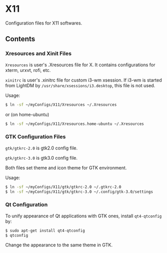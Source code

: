 X11
===

Configuration files for X11 softwares.

## Contents

### Xresources and Xinit Files

`Xresources` is user's .Xresources file for X. It contains configurations for xterm, urxvt, rofi, etc.

`xinitrc` is user's .xinitrc file for custom i3-wm xsession. If i3-wm is started from LightDM by `/usr/share/xsessions/i3.desktop`, this file is not used.

Usage:

```sh
$ ln -sf ~/myConfigs/X11/Xresources ~/.Xresources
```

or (on home-ubuntu)

```sh
$ ln -sf ~/myConfigs/X11/Xresources.home-ubuntu ~/.Xresources
```

### GTK Configuration Files

`gtk/gtkrc-2.0` is gtk2.0 config file.

`gtk/gtkrc-3.0` is gtk3.0 config file.

Both files set theme and icon theme for GTK environment.

Usage:

```sh
$ ln -sf ~/myConfigs/X11/gtk/gtkrc-2.0 ~/.gtkrc-2.0
$ ln -sf ~/myConfigs/X11/gtk/gtkrc-3.0 ~/.config/gtk-3.0/settings
```

### Qt Configuration

To unify appearance of Qt applications with GTK ones, install `qt4-qtconfig` by:

```sh
$ sudo apt-get install qt4-qtconfig
$ qtconfig
```

Change the appearance to the same theme in GTK.
